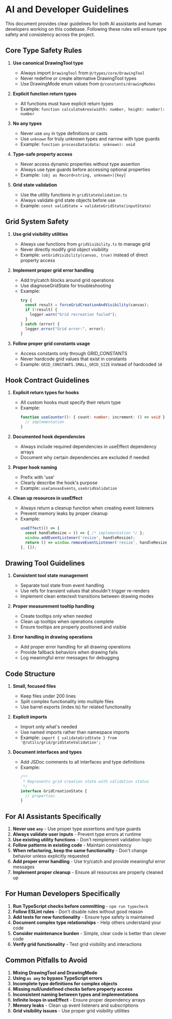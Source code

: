 
# AI and Developer Guidelines

This document provides clear guidelines for both AI assistants and human developers working on this codebase. Following these rules will ensure type safety and consistency across the project.

## Core Type Safety Rules

1. **Use canonical DrawingTool type**
   - Always import `DrawingTool` from `@/types/core/DrawingTool`
   - Never redefine or create alternative DrawingTool types
   - Use DrawingMode enum values from `@/constants/drawingModes`

2. **Explicit function return types**
   - All functions must have explicit return types
   - Example: `function calculateArea(width: number, height: number): number`

3. **No any types**
   - Never use `any` in type definitions or casts
   - Use `unknown` for truly unknown types and narrow with type guards
   - Example: `function processData(data: unknown): void`

4. **Type-safe property access**
   - Never access dynamic properties without type assertion
   - Always use type guards before accessing optional properties
   - Example: `(obj as Record<string, unknown>)[key]`

5. **Grid state validation**
   - Use the utility functions in `gridStateValidation.ts`
   - Always validate grid state objects before use
   - Example: `const validState = validateGridState(inputState)`

## Grid System Safety

1. **Use grid visibility utilities**
   - Always use functions from `gridVisibility.ts` to manage grid
   - Never directly modify grid object visibility
   - Example: `setGridVisibility(canvas, true)` instead of direct property access

2. **Implement proper grid error handling**
   - Add try/catch blocks around grid operations
   - Use diagnoseGridState for troubleshooting
   - Example: 
     ```typescript
     try {
       const result = forceGridCreationAndVisibility(canvas);
       if (!result) {
         logger.warn("Grid recreation failed");
       }
     } catch (error) {
       logger.error("Grid error:", error);
     }
     ```

3. **Follow proper grid constants usage**
   - Access constants only through GRID_CONSTANTS
   - Never hardcode grid values that exist in constants
   - Example: `GRID_CONSTANTS.SMALL_GRID_SIZE` instead of hardcoded `10`

## Hook Contract Guidelines

1. **Explicit return types for hooks**
   - All custom hooks must specify their return type
   - Example: 
     ```typescript
     function useCounter(): { count: number; increment: () => void } {
       // implementation
     }
     ```

2. **Documented hook dependencies**
   - Always include required dependencies in useEffect dependency arrays
   - Document why certain dependencies are excluded if needed

3. **Proper hook naming**
   - Prefix with 'use'
   - Clearly describe the hook's purpose
   - Example: `useCanvasEvents`, `useGridValidation`

4. **Clean up resources in useEffect**
   - Always return a cleanup function when creating event listeners
   - Prevent memory leaks by proper cleanup
   - Example:
     ```typescript
     useEffect(() => {
       const handleResize = () => { /* implementation */ };
       window.addEventListener('resize', handleResize);
       return () => window.removeEventListener('resize', handleResize);
     }, []);
     ```

## Drawing Tool Guidelines

1. **Consistent tool state management**
   - Separate tool state from event handling
   - Use refs for transient values that shouldn't trigger re-renders
   - Implement clean enter/exit transitions between drawing modes

2. **Proper measurement tooltip handling**
   - Create tooltips only when needed
   - Clean up tooltips when operations complete
   - Ensure tooltips are properly positioned and visible

3. **Error handling in drawing operations**
   - Add proper error handling for all drawing operations
   - Provide fallback behaviors when drawing fails
   - Log meaningful error messages for debugging

## Code Structure

1. **Small, focused files**
   - Keep files under 200 lines
   - Split complex functionality into multiple files
   - Use barrel exports (index.ts) for related functionality

2. **Explicit imports**
   - Import only what's needed
   - Use named imports rather than namespace imports
   - Example: `import { validateGridState } from '@/utils/grid/gridStateValidation';`

3. **Document interfaces and types**
   - Add JSDoc comments to all interfaces and type definitions
   - Example: 
     ```typescript
     /**
      * Represents grid creation state with validation status
      */
     interface GridCreationState {
       // properties
     }
     ```

## For AI Assistants Specifically

1. **Never use `any`** - Use proper type assertions and type guards
2. **Always validate user inputs** - Prevent type errors at runtime
3. **Use existing utility functions** - Don't reimplement validation logic
4. **Follow patterns in existing code** - Maintain consistency
5. **When refactoring, keep the same functionality** - Don't change behavior unless explicitly requested
6. **Add proper error handling** - Use try/catch and provide meaningful error messages
7. **Implement proper cleanup** - Ensure all resources are properly cleaned up

## For Human Developers Specifically

1. **Run TypeScript checks before committing** - `npm run typecheck`
2. **Follow ESLint rules** - Don't disable rules without good reason
3. **Add tests for new functionality** - Ensure type safety is maintained
4. **Document complex type relationships** - Help others understand your code
5. **Consider maintenance burden** - Simple, clear code is better than clever code
6. **Verify grid functionality** - Test grid visibility and interactions

## Common Pitfalls to Avoid

1. **Mixing DrawingTool and DrawingMode**
2. **Using `as any` to bypass TypeScript errors**
3. **Incomplete type definitions for complex objects**
4. **Missing null/undefined checks before property access**
5. **Inconsistent naming between types and implementations**
6. **Infinite loops in useEffect** - Ensure proper dependency arrays
7. **Memory leaks** - Clean up event listeners and subscriptions
8. **Grid visibility issues** - Use proper grid visibility utilities
